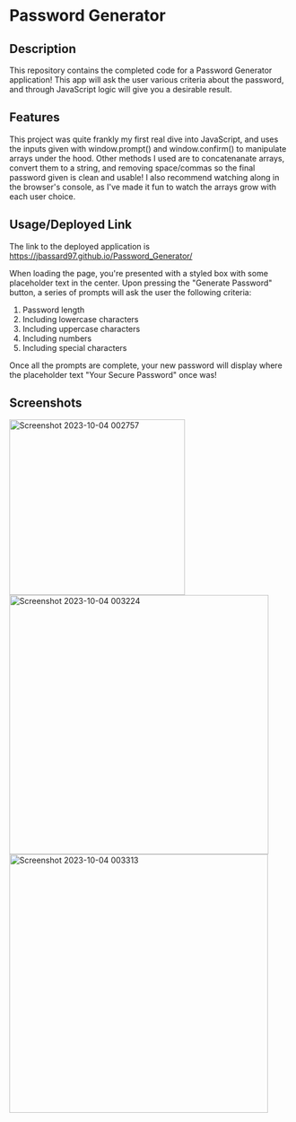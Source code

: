 # Password Generator
## Description
This repository contains the completed code for a Password Generator application! This app will ask the user various criteria about the password, and through JavaScript logic will give you a desirable result. 
## Features
This project was quite frankly my first real dive into JavaScript, and uses the inputs given with window.prompt() and window.confirm() to manipulate arrays under the hood. Other methods I used are to concatenanate arrays, convert them to a string, and removing space/commas so the final password given is clean and usable! I also recommend watching along in the browser's console, as I've made it fun to watch the arrays grow with each user choice.  
## Usage/Deployed Link
The link to the deployed application is https://jbassard97.github.io/Password_Generator/

When loading the page, you're presented with a styled box with some placeholder text in the center. Upon pressing the "Generate Password" button, a series of prompts will ask the user the following criteria:
1. Password length
2. Including lowercase characters
3. Including uppercase characters
4. Including numbers
5. Including special characters

Once all the prompts are complete, your new password will display where the placeholder text "Your Secure Password" once was!
## Screenshots
<img width="313" alt="Screenshot 2023-10-04 002757" src="https://github.com/JBassard97/Password_Generator/assets/142551579/cee10883-264a-4f8e-8c30-829cfae99205">
<img width="462" alt="Screenshot 2023-10-04 003224" src="https://github.com/JBassard97/Password_Generator/assets/142551579/3082a7a3-af74-4e25-a893-ac2c825b802c">
<img width="461" alt="Screenshot 2023-10-04 003313" src="https://github.com/JBassard97/Password_Generator/assets/142551579/3175a1ef-642c-4c9c-8b04-29693d4e3df2">



